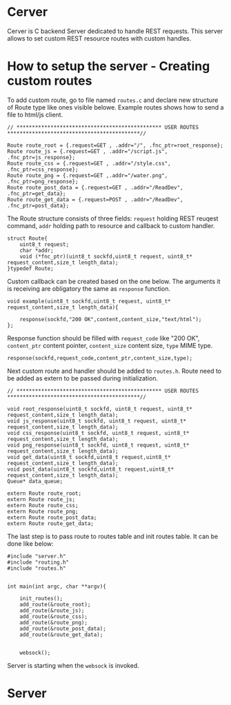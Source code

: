 # Cerver

Cerver is C backend Server dedicated to handle REST requests. This server allows to set custom REST resource routes with custom handles.

# How to setup the server - Creating custom routes 

To add custom route, go to file named ```routes.c``` and declare new structure of Route type like ones visible belowe. Example routes shows how to send a file to html/js client.


```
// *********************************************** USER ROUTES *******************************************//

Route route_root = {.request=GET , .addr="/", .fnc_ptr=root_response};
Route route_js = {.request=GET , .addr="/script.js", .fnc_ptr=js_response};
Route route_css = {.request=GET , .addr="/style.css", .fnc_ptr=css_response};
Route route_png = {.request=GET ,.addr="/water.png", .fnc_ptr=png_response};
Route route_post_data = {.request=GET , .addr="/ReadDev", .fnc_ptr=get_data};
Route route_get_data = {.request=POST , .addr="/ReadDev", .fnc_ptr=post_data};
```

The Route structure consists of three fields: ```request``` holding REST reuqest command, ```addr``` holding path to resource and callback to custom handler. 

```
struct Route{
    uint8_t request;
    char *addr;
    void (*fnc_ptr)(uint8_t sockfd,uint8_t request, uint8_t* request_content,size_t length_data); 
}typedef Route;
```

Custom callback can be created based on the one below. The arguments it is receiving are obligatory the same as ```response``` function. 

```
void example(uint8_t sockfd,uint8_t request, uint8_t* request_content,size_t length_data){

    response(sockfd,"200 OK",content,content_size,"text/html"); 
};
```

Response function should be filled with ```request_code``` like "200 OK", ```content_ptr``` content pointer, ```content_size``` content size, ```type``` MIME type.

```
response(sockfd,request_code,content_ptr,content_size,type); 
```

Next custom route and handler should be added to ```routes.h```. Route need to be added as extern to be passed during initialization. 

```
// *********************************************** USER ROUTES *******************************************//

void root_response(uint8_t sockfd, uint8_t request, uint8_t* request_content,size_t length_data);
void js_response(uint8_t sockfd, uint8_t request, uint8_t* request_content,size_t length_data);
void css_response(uint8_t sockfd, uint8_t request, uint8_t* request_content,size_t length_data);
void png_response(uint8_t sockfd, uint8_t request, uint8_t* request_content,size_t length_data);
void get_data(uint8_t sockfd,uint8_t request,uint8_t* request_content,size_t length_data);
void post_data(uint8_t sockfd,uint8_t request,uint8_t* request_content,size_t length_data);
Queue* data_queue;

extern Route route_root;
extern Route route_js;
extern Route route_css;
extern Route route_png;
extern Route route_post_data;
extern Route route_get_data;

```

The last step is to pass route to routes table and init routes table. It can be done like below:  

```
#include "server.h"
#include "routing.h"
#include "routes.h"


int main(int argc, char **argv){
    
    init_routes();
    add_route(&route_root);
    add_route(&route_js);
    add_route(&route_css);  
    add_route(&route_png); 
    add_route(&route_post_data);
    add_route(&route_get_data);


    websock();      
```
Server is starting when the ```websock``` is invoked.

# Server


